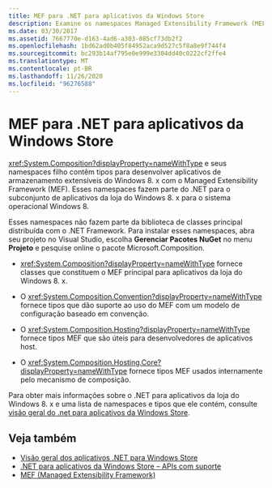```yaml
---
title: MEF para .NET para aplicativos da Windows Store
description: Examine os namespaces Managed Extensibility Framework (MEF) que contêm tipos para desenvolver aplicativos extensível do Windows 8. x Store.
ms.date: 03/30/2017
ms.assetid: 7667770e-d163-4ad6-a303-085cf73db2f2
ms.openlocfilehash: 1bd62ad0b405f84952aca9d527c5f8a8e9f744f4
ms.sourcegitcommit: bc293b14af795e0e999e3304dd40c0222cf2ffe4
ms.translationtype: MT
ms.contentlocale: pt-BR
ms.lasthandoff: 11/26/2020
ms.locfileid: "96276588"
---
```

# <a name="mef-for-net-for-windows-store-apps"></a>MEF para .NET para aplicativos da Windows Store

<xref:System.Composition?displayProperty=nameWithType> e seus namespaces filho contêm tipos para desenvolver aplicativos de armazenamento extensíveis do Windows 8. x com o Managed Extensibility Framework (MEF). Esses namespaces fazem parte do .NET para o subconjunto de aplicativos da loja do Windows 8. x para o sistema operacional Windows 8.  
  
 Esses namespaces não fazem parte da biblioteca de classes principal distribuída com o .NET Framework. Para instalar esses namespaces, abra seu projeto no Visual Studio, escolha **Gerenciar Pacotes NuGet** no menu **Projeto** e pesquise online o pacote Microsoft.Composition.  
  
- <xref:System.Composition?displayProperty=nameWithType> fornece classes que constituem o MEF principal para aplicativos da loja do Windows 8. x.  
  
- O <xref:System.Composition.Convention?displayProperty=nameWithType> fornece tipos que dão suporte ao uso do MEF com um modelo de configuração baseado em convenção.  
  
- O <xref:System.Composition.Hosting?displayProperty=nameWithType> fornece tipos MEF que são úteis para desenvolvedores de aplicativos host.  
  
- O <xref:System.Composition.Hosting.Core?displayProperty=nameWithType> fornece tipos MEF usados internamente pelo mecanismo de composição.  
  
 Para obter mais informações sobre o .NET para aplicativos da loja do Windows 8. x e uma lista de namespaces e tipos que ele contém, consulte [visão geral do .net para aplicativos da Windows Store](/previous-versions/br230302(v=vs.110)).
  
## <a name="see-also"></a>Veja também

- [Visão geral dos aplicativos .NET para Windows Store](/previous-versions/br230302(v=vs.110))
- [.NET para aplicativos da Windows Store – APIs com suporte](/previous-versions/br230232(v=vs.110))
- [MEF (Managed Extensibility Framework)](index.md)
